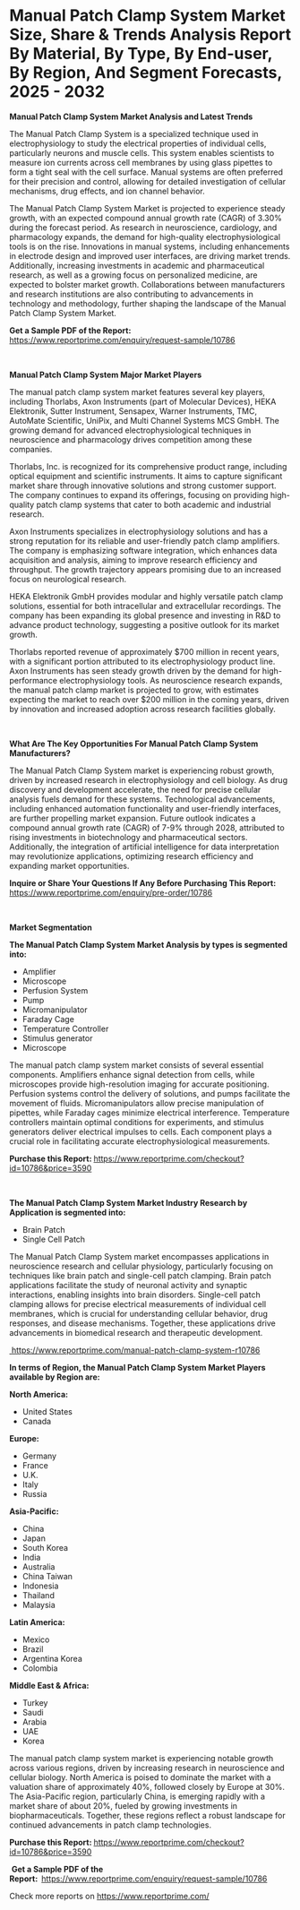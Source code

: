<p><h1>Manual Patch Clamp System Market Size, Share & Trends Analysis Report By Material, By Type, By End-user, By Region, And Segment Forecasts, 2025 - 2032</h1></p><p><strong>Manual Patch Clamp System Market Analysis and Latest Trends</strong></p>
<p><p>The Manual Patch Clamp System is a specialized technique used in electrophysiology to study the electrical properties of individual cells, particularly neurons and muscle cells. This system enables scientists to measure ion currents across cell membranes by using glass pipettes to form a tight seal with the cell surface. Manual systems are often preferred for their precision and control, allowing for detailed investigation of cellular mechanisms, drug effects, and ion channel behavior.</p><p>The Manual Patch Clamp System Market is projected to experience steady growth, with an expected compound annual growth rate (CAGR) of 3.30% during the forecast period. As research in neuroscience, cardiology, and pharmacology expands, the demand for high-quality electrophysiological tools is on the rise. Innovations in manual systems, including enhancements in electrode design and improved user interfaces, are driving market trends. Additionally, increasing investments in academic and pharmaceutical research, as well as a growing focus on personalized medicine, are expected to bolster market growth. Collaborations between manufacturers and research institutions are also contributing to advancements in technology and methodology, further shaping the landscape of the Manual Patch Clamp System Market.</p></p>
<p><strong>Get a Sample PDF of the Report:&nbsp;</strong> <a href="https://www.reportprime.com/enquiry/request-sample/10786?utm_campaign=2009&utm_medium=2&utm_source=Github&utm_content=ia&utm_term=20032025&utm_id=manual-patch-clamp-system">https://www.reportprime.com/enquiry/request-sample/10786</a></p>
<p>&nbsp;</p>
<p><strong>Manual Patch Clamp System Major Market Players</strong></p>
<p><p>The manual patch clamp system market features several key players, including Thorlabs, Axon Instruments (part of Molecular Devices), HEKA Elektronik, Sutter Instrument, Sensapex, Warner Instruments, TMC, AutoMate Scientific, UniPix, and Multi Channel Systems MCS GmbH. The growing demand for advanced electrophysiological techniques in neuroscience and pharmacology drives competition among these companies.</p><p>Thorlabs, Inc. is recognized for its comprehensive product range, including optical equipment and scientific instruments. It aims to capture significant market share through innovative solutions and strong customer support. The company continues to expand its offerings, focusing on providing high-quality patch clamp systems that cater to both academic and industrial research.</p><p>Axon Instruments specializes in electrophysiology solutions and has a strong reputation for its reliable and user-friendly patch clamp amplifiers. The company is emphasizing software integration, which enhances data acquisition and analysis, aiming to improve research efficiency and throughput. The growth trajectory appears promising due to an increased focus on neurological research.</p><p>HEKA Elektronik GmbH provides modular and highly versatile patch clamp solutions, essential for both intracellular and extracellular recordings. The company has been expanding its global presence and investing in R&D to advance product technology, suggesting a positive outlook for its market growth.</p><p>Thorlabs reported revenue of approximately $700 million in recent years, with a significant portion attributed to its electrophysiology product line. Axon Instruments has seen steady growth driven by the demand for high-performance electrophysiology tools. As neuroscience research expands, the manual patch clamp market is projected to grow, with estimates expecting the market to reach over $200 million in the coming years, driven by innovation and increased adoption across research facilities globally.</p></p>
<p>&nbsp;</p>
<p><strong>What Are The Key Opportunities For Manual Patch Clamp System Manufacturers?</strong></p>
<p><p>The Manual Patch Clamp System market is experiencing robust growth, driven by increased research in electrophysiology and cell biology. As drug discovery and development accelerate, the need for precise cellular analysis fuels demand for these systems. Technological advancements, including enhanced automation functionality and user-friendly interfaces, are further propelling market expansion. Future outlook indicates a compound annual growth rate (CAGR) of 7-9% through 2028, attributed to rising investments in biotechnology and pharmaceutical sectors. Additionally, the integration of artificial intelligence for data interpretation may revolutionize applications, optimizing research efficiency and expanding market opportunities.</p></p>
<p><strong>Inquire or Share Your Questions If Any Before Purchasing This Report:</strong> <a href="https://www.reportprime.com/enquiry/pre-order/10786?utm_campaign=2009&utm_medium=2&utm_source=Github&utm_content=ia&utm_term=20032025&utm_id=manual-patch-clamp-system">https://www.reportprime.com/enquiry/pre-order/10786</a></p>
<p>&nbsp;</p>
<p><strong>Market Segmentation</strong></p>
<p><strong>The Manual Patch Clamp System Market Analysis by types is segmented into:</strong></p>
<p><ul><li>Amplifier</li><li>Microscope</li><li>Perfusion System</li><li>Pump</li><li>Micromanipulator</li><li>Faraday Cage</li><li>Temperature Controller</li><li>Stimulus generator</li><li>Microscope</li></ul></p>
<p><p>The manual patch clamp system market consists of several essential components. Amplifiers enhance signal detection from cells, while microscopes provide high-resolution imaging for accurate positioning. Perfusion systems control the delivery of solutions, and pumps facilitate the movement of fluids. Micromanipulators allow precise manipulation of pipettes, while Faraday cages minimize electrical interference. Temperature controllers maintain optimal conditions for experiments, and stimulus generators deliver electrical impulses to cells. Each component plays a crucial role in facilitating accurate electrophysiological measurements.</p></p>
<p><strong>Purchase this Report:&nbsp;</strong><a href="https://www.reportprime.com/checkout?id=10786&price=3590&utm_campaign=2009&utm_medium=2&utm_source=Github&utm_content=ia&utm_term=20032025&utm_id=manual-patch-clamp-system">https://www.reportprime.com/checkout?id=10786&price=3590</a></p>
<p>&nbsp;</p>
<p><strong>The Manual Patch Clamp System Market Industry Research by Application is segmented into:</strong></p>
<p><ul><li>Brain Patch</li><li>Single Cell Patch</li></ul></p>
<p><p>The Manual Patch Clamp System market encompasses applications in neuroscience research and cellular physiology, particularly focusing on techniques like brain patch and single-cell patch clamping. Brain patch applications facilitate the study of neuronal activity and synaptic interactions, enabling insights into brain disorders. Single-cell patch clamping allows for precise electrical measurements of individual cell membranes, which is crucial for understanding cellular behavior, drug responses, and disease mechanisms. Together, these applications drive advancements in biomedical research and therapeutic development.</p></p>
<p><a href="https://www.reportprime.com/manual-patch-clamp-system-r10786?utm_campaign=2009&utm_medium=2&utm_source=Github&utm_content=ia&utm_term=20032025&utm_id=manual-patch-clamp-system">&nbsp;https://www.reportprime.com/manual-patch-clamp-system-r10786</a></p>
<p><strong>In terms of Region, the Manual Patch Clamp System Market Players available by Region are:</strong></p>
<p>
    <p> <strong> North America: </strong>
        <ul>
            <li>United States</li>
            <li>Canada</li>
        </ul>
        </p> 
    <p> <strong> Europe: </strong>
        <ul>
            <li>Germany</li>
            <li>France</li>
            <li>U.K.</li>
            <li>Italy</li>
            <li>Russia</li>
        </ul>
        </p> 
    <p> <strong> Asia-Pacific: </strong>
        <ul>
            <li>China</li>
            <li>Japan</li>
            <li>South Korea</li>
            <li>India</li>
            <li>Australia</li>
            <li>China Taiwan</li>
            <li>Indonesia</li>
            <li>Thailand</li>
            <li>Malaysia</li>
        </ul>
        </p> 
    <p> <strong> Latin America: </strong>
        <ul>
            <li>Mexico</li>
            <li>Brazil</li>
            <li>Argentina Korea</li>
            <li>Colombia</li>
        </ul>
        </p> 
    <p> <strong> Middle East & Africa: </strong>
        <ul>
            <li>Turkey</li>
            <li>Saudi</li>
            <li>Arabia</li>
            <li>UAE</li>
            <li>Korea</li>
        </ul>
    </p>
    </p>
<p><p>The manual patch clamp system market is experiencing notable growth across various regions, driven by increasing research in neuroscience and cellular biology. North America is poised to dominate the market with a valuation share of approximately 40%, followed closely by Europe at 30%. The Asia-Pacific region, particularly China, is emerging rapidly with a market share of about 20%, fueled by growing investments in biopharmaceuticals. Together, these regions reflect a robust landscape for continued advancements in patch clamp technologies.</p></p>
<p><strong>Purchase this Report: </strong><a href="https://www.reportprime.com/checkout?id=10786&price=3590&utm_campaign=2009&utm_medium=2&utm_source=Github&utm_content=ia&utm_term=20032025&utm_id=manual-patch-clamp-system">https://www.reportprime.com/checkout?id=10786&price=3590</a></p>
<p>&nbsp;<strong>Get a Sample PDF of the Report:&nbsp;&nbsp;</strong><a href="https://www.reportprime.com/enquiry/request-sample/10786?utm_campaign=2009&utm_medium=2&utm_source=Github&utm_content=ia&utm_term=20032025&utm_id=manual-patch-clamp-system">https://www.reportprime.com/enquiry/request-sample/10786</a></p>
<p><strong></strong></p>
<p>Check more reports on <a href="https://www.reportprime.com/?utm_campaign=2009&utm_medium=2&utm_source=Github&utm_content=ia&utm_term=20032025&utm_id=manual-patch-clamp-system">https://www.reportprime.com/</a></p>